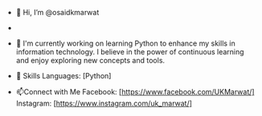 - 👋 Hi, I’m @osaidkmarwat
- 
- 🌱 I'm currently working on learning Python to enhance my skills in information technology. I believe in the power of continuous learning and enjoy exploring new concepts and tools.

- 💼 Skills
Languages: [Python]

- 📫Connect with Me
Facebook: [https://www.facebook.com/UKMarwat/]
Instagram: [https://www.instagram.com/uk_marwat/]

<!---
osaidkmarwat/osaidkmarwat is a ✨ special ✨ repository because its `README.md` (this file) appears on your GitHub profile.
You can click the Preview link to take a look at your changes.
--->
